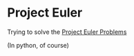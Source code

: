 # Project Euler


Trying to solve the [Project Euler Problems](https://projecteuler.net)

(In python, of course)
